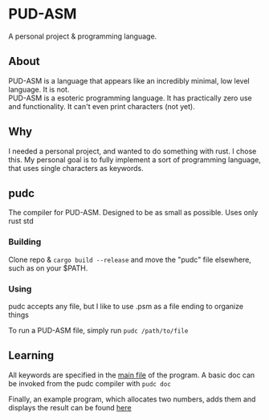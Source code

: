 # PUD-ASM

A personal project & programming language.

## About

PUD-ASM is a language that appears like an incredibly minimal, low level language. It is not.  
PUD-ASM is a esoteric programming language. It has practically zero use and functionality. It can't even print characters (not yet).

## Why

I needed a personal project, and wanted to do something with rust. I chose this.
My personal goal is to fully implement a sort of programming language, that uses single characters as keywords.

## pudc

The compiler for PUD-ASM.
Designed to be as small as possible. Uses only rust std

### Building

Clone repo & `cargo build --release` and move the "pudc" file elsewhere, such as on your $PATH.

### Using

pudc accepts any file, but I like to use .psm as a file ending to organize things

To run a PUD-ASM file, simply run `pudc /path/to/file`

## Learning

All keywords are specified in the [main file](./src/main.rs) of the program. A basic doc can be invoked from the pudc compiler with `pudc doc`

Finally, an example program, which allocates two numbers, adds them and displays the result can be found [here](./test.psm)
